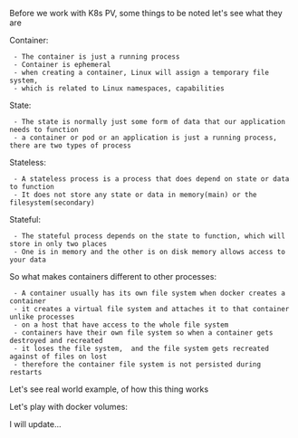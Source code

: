 Before we work with K8s PV, some things to be noted
let's see what they are

Container: 

     - The container is just a running process
     - Container is ephemeral
     - when creating a container, Linux will assign a temporary file system, 
     - which is related to Linux namespaces, capabilities

State:

     - The state is normally just some form of data that our application needs to function
     - a container or pod or an application is just a running process, there are two types of process

Stateless:

     - A stateless process is a process that does depend on state or data to function 
     - It does not store any state or data in memory(main) or the filesystem(secondary)

Stateful:

     - The stateful process depends on the state to function, which will store in only two places
     - One is in memory and the other is on disk memory allows access to your data

So what makes containers different to other processes:

     - A container usually has its own file system when docker creates a container
     - it creates a virtual file system and attaches it to that container unlike processes 
     - on a host that have access to the whole file system 
     - containers have their own file system so when a container gets destroyed and recreated 
     - it loses the file system,  and the file system gets recreated against of files on lost 
     - therefore the container file system is not persisted during restarts

Let's see real world example, of how this thing works

Let's play with docker volumes:

I will update...
